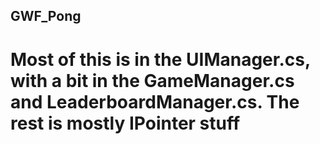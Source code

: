 ## GWF_Pong

# Most of this is in the UIManager.cs, with a bit in the GameManager.cs and LeaderboardManager.cs. The rest is mostly IPointer stuff